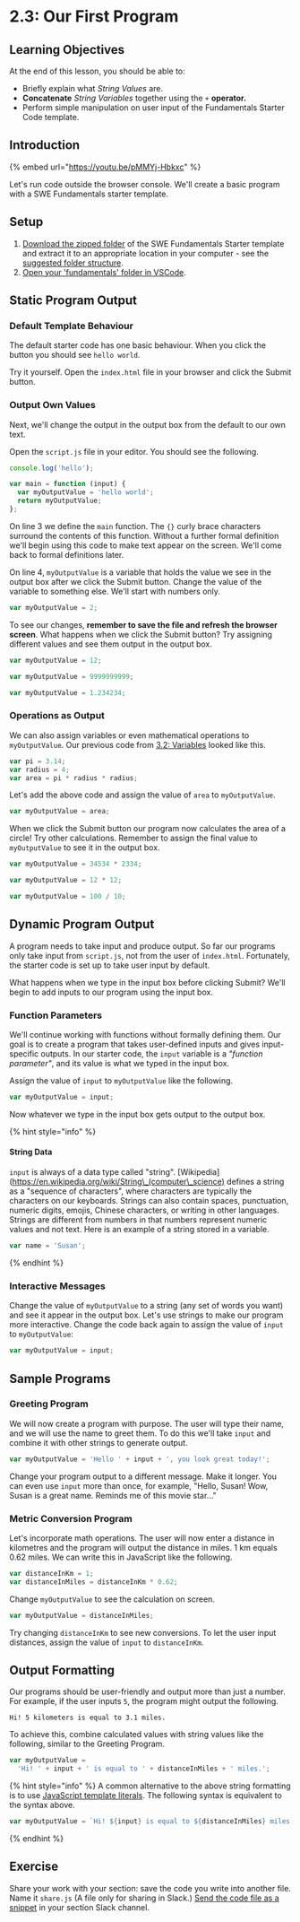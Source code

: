 # 2.3: Our First Program

## Learning Objectives

At the end of this lesson, you should be able to:

- Briefly explain what _String Values_ are.
- **Concatenate** _String Variables_ together using the `+` **operator.**
- Perform simple manipulation on user input of the Fundamentals Starter Code template.

## Introduction

{% embed url="https://youtu.be/pMMYj-Hbkxc" %}

Let's run code outside the browser console. We'll create a basic program with a SWE Fundamentals starter template.

## Setup

1. [Download the zipped folder](https://github.com/rocketacademy/basics-starter-code/archive/refs/heads/main.zip) of the SWE Fundamentals Starter template and extract it to an appropriate location in your computer - see the [suggested folder structure](../course-logistics/required-hardware-and-software/recommended-set-up.md#folder-structure-for-coding-basics).
2. [Open your 'fundamentals' folder in VSCode](../course-logistics/required-hardware-and-software/recommended-set-up.md#open-basics-folder-in-vscode).

## **Static Program Output**

### **Default Template Behaviour**

The default starter code has one basic behaviour. When you click the button you should see `hello world`.

Try it yourself. Open the `index.html` file in your browser and click the Submit button.

### **Output Own Values**

Next, we'll change the output in the output box from the default to our own text.

Open the `script.js` file in your editor. You should see the following.

```javascript
console.log('hello');

var main = function (input) {
  var myOutputValue = 'hello world';
  return myOutputValue;
};
```

On line 3 we define the `main` function. The `{}` curly brace characters surround the contents of this function. Without a further formal definition we'll begin using this code to make text appear on the screen. We'll come back to formal definitions later.

On line 4, `myOutputValue` is a variable that holds the value we see in the output box after we click the Submit button. Change the value of the variable to something else. We'll start with numbers only.

```javascript
var myOutputValue = 2;
```

To see our changes, **remember to save the file and refresh the browser screen**. What happens when we click the Submit button? Try assigning different values and see them output in the output box.

```javascript
var myOutputValue = 12;
```

```javascript
var myOutputValue = 9999999999;
```

```javascript
var myOutputValue = 1.234234;
```

### **Operations as Output**

We can also assign variables or even mathematical operations to `myOutputValue`. Our previous code from [3.2: Variables](2-operators-and-expressions/2.2-variables.md) looked like this.

```javascript
var pi = 3.14;
var radius = 4;
var area = pi * radius * radius;
```

Let's add the above code and assign the value of `area` to `myOutputValue`.

```javascript
var myOutputValue = area;
```

When we click the Submit button our program now calculates the area of a circle! Try other calculations. Remember to assign the final value to `myOutputValue` to see it in the output box.

```javascript
var myOutputValue = 34534 * 2334;
```

```javascript
var myOutputValue = 12 * 12;
```

```javascript
var myOutputValue = 100 / 10;
```

## Dynamic Program Output

A program needs to take input and produce output. So far our programs only take input from `script.js`, not from the user of `index.html`. Fortunately, the starter code is set up to take user input by default.

What happens when we type in the input box before clicking Submit? We'll begin to add inputs to our program using the input box.

### Function Parameters

We'll continue working with functions without formally defining them. Our goal is to create a program that takes user-defined inputs and gives input-specific outputs. In our starter code, the `input` variable is a _"function parameter"_, and its value is what we typed in the input box.

Assign the value of `input` to `myOutputValue` like the following.

```javascript
var myOutputValue = input;
```

Now whatever we type in the input box gets output to the output box.

{% hint style="info" %}

#### String Data

`input` is always of a data type called "string". \[Wikipedia]\(https://en.wikipedia.org/wiki/String\_(computer\_science) defines a string as a "sequence of characters", where characters are typically the characters on our keyboards. Strings can also contain spaces, punctuation, numeric digits, emojis, Chinese characters, or writing in other languages. Strings are different from numbers in that numbers represent numeric values and not text. Here is an example of a string stored in a variable.

```javascript
var name = 'Susan';
```

{% endhint %}

### Interactive Messages

Change the value of `myOutputValue` to a string (any set of words you want) and see it appear in the output box. Let's use strings to make our program more interactive. Change the code back again to assign the value of `input` to `myOutputValue`:

```javascript
var myOutputValue = input;
```

## Sample Programs

### Greeting Program

We will now create a program with purpose. The user will type their name, and we will use the name to greet them. To do this we'll take `input` and combine it with other strings to generate output.

```javascript
var myOutputValue = 'Hello ' + input + ', you look great today!';
```

Change your program output to a different message. Make it longer. You can even use `input` more than once, for example, "Hello, Susan! Wow, Susan is a great name. Reminds me of this movie star..."

### Metric Conversion Program

Let's incorporate math operations. The user will now enter a distance in kilometres and the program will output the distance in miles. 1 km equals 0.62 miles. We can write this in JavaScript like the following.

```javascript
var distanceInKm = 1;
var distanceInMiles = distanceInKm * 0.62;
```

Change `myOutputValue` to see the calculation on screen.

```javascript
var myOutputValue = distanceInMiles;
```

Try changing `distanceInKm` to see new conversions. To let the user input distances, assign the value of `input` to `distanceInKm`.

## Output Formatting

Our programs should be user-friendly and output more than just a number. For example, if the user inputs `5`, the program might output the following.

```
Hi! 5 kilometers is equal to 3.1 miles.
```

To achieve this, combine calculated values with string values like the following, similar to the Greeting Program.

```javascript
var myOutputValue =
  'Hi! ' + input + ' is equal to ' + distanceInMiles + ' miles.';
```

{% hint style="info" %}
A common alternative to the above string formatting is to use [JavaScript template literals](https://developer.mozilla.org/en-US/docs/Web/JavaScript/Reference/Template_literals). The following syntax is equivalent to the syntax above.

```javascript
var myOutputValue = `Hi! ${input} is equal to ${distanceInMiles} miles.`;
```

{% endhint %}

## Exercise

Share your work with your section: save the code you write into another file. Name it `share.js` (A file only for sharing in Slack.) [Send the code file as a snippet](../course-logistics/course-methodology/#slack-code-snippets) in your section Slack channel.
